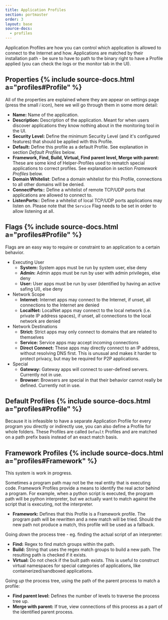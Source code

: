 ```yaml
---
title: Application Profiles
section: portmaster
order: 3
layout: base
source-docs:
  - profiles
---
```


Application Profiles are how you can control which application is allowed to connect to the Internet and how. Applications are matched by their installation path - be sure to have to path to the binary right to have a Profile applied (you can check the logs or the monitor tab in the UI).

## Properties {% include source-docs.html a="profiles#Profile" %}

All of the properties are explained where they are appear on settings page (press the small _i_ icon), here we will go through them in some more detail:

- __Name:__ Name of the application.
- __Description:__ Description of the application. Meant for when users discover applications they know nothing about in the monitoring tool in the UI.
- __Security Level:__ Define the minimum Security Level (and it's configured features) that should be applied with this Profile.
- __Default:__ Define this profile as a default Profile. See explanation in section _Default Profiles_ below.
- __Framework, Find, Build, Virtual, Find parent level, Merge with parent:__ These are some kind of Helper-Profiles used to rematch special applications to correct profiles. See explanation in section _Framework Profiles_ below.
- __Domain Whitelist__: Define a domain whitelist for this Profile, connections to all other domains will be denied.
- __ConnectPorts:__: Define a whitelist of remote TCP/UDP ports that applications are allowed to connect to.
- __ListenPorts:__: Define a whitelist of local TCP/UDP ports applications may listen on. Please note that the `Service` Flag needs to be set in order to allow listening at all.

## Flags {% include source-docs.html a="profiles#Profile" %}

Flags are an easy way to require or constraint to an application to a certain behavior.

- Executing User
  - __System:__ System apps must be run by system user, else deny
  - __Admin:__ Admin apps must be run by user with admin privileges, else deny
  - __User:__ User apps must be run by user (identified by having an active safing UI), else deny
- Network Scope
  - __Internet:__ Internet apps may connect to the Internet, if unset, all connections to the Internet are denied
  - __LocalNet:__ LocalNet apps may connect to the local network (i.e. private IP address spaces), if unset, all connections to the local network are denied
- Network Destinations
  - __Strict:__ Strict apps may only connect to domains that are related to themselves
  - __Service:__ Service apps may accept incoming connections
  - __Direct Connect:__ These apps may directly connect to an IP address, without resolving DNS first. This is unusual and makes it harder to protect privacy, but may be required for P2P applications.
- Special
  - __Gateway:__ Gateway apps will connect to user-defined servers. Currently not in use.
  - __Browser:__ Browsers are special in that their behavior cannot really be defined. Currently not in use.

## Default Profiles {% include source-docs.html a="profiles#Profile" %}

Because it is infeasible to have a separate Application Profile for every program you directly or indirectly use, you can also define a Profile for whole folders. These Profiles are called `Default` Profiles and are matched on a path prefix basis instead of an exact match basis.

## Framework Profiles {% include source-docs.html a="profiles#Framework" %}

This system is work in progress.

Sometimes a program path may not be the real entity that is executing code. Framework Profiles provide a means to identify the real actor behind a program. For example, when a python script is executed, the program path will be python interpreter, but we actually want to match against the script that is executing, not the interpreter.

- __Framework:__ Defines that this Profile is a Framework profile. The program path will be rewritten and a new match will be tried. Should the new path not produce a match, this profile will be used as a fallback.

Going _down_ the process tree - eg. finding the actual script of an interpreter:

- __Find:__ Regex to find match groups within the path.
- __Build:__ String that uses the regex match groups to build a new path. The resulting path is checked if it exists.
- __Virtual:__ Do not check if the built path exists. This is useful to construct virtual namespaces for special categories of applications, like containerized/sandboxed applications.

Going _up_ the process tree, using the path of the parent process to match a profile:

- __Find parent level:__ Defines the number of levels to traverse the process tree up.
- __Merge with parent:__ If true, view connections of this process as a part of the identified parent process.
